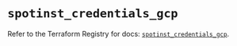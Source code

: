 # `spotinst_credentials_gcp`

Refer to the Terraform Registry for docs: [`spotinst_credentials_gcp`](https://registry.terraform.io/providers/spotinst/spotinst/1.209.1/docs/resources/credentials_gcp).
